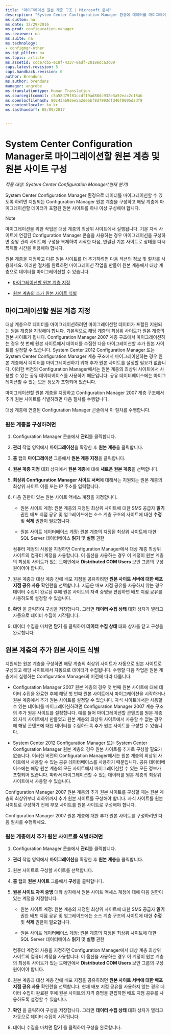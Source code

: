 ```yaml
---
title: "마이그레이션 원본 계층 구조 | Microsoft 문서"
description: "System Center Configuration Manager 환경에 데이터를 마이그레이션할 수 있도록 원본 계층 및 원본 사이트를 구성합니다."
ms.custom: na
ms.date: 12/29/2016
ms.prod: configuration-manager
ms.reviewer: na
ms.suite: na
ms.technology:
- configmgr-other
ms.tgt_pltfrm: na
ms.topic: article
ms.assetid: ccce7cb5-e18f-4337-8adf-2018edca3c00
caps.latest.revision: 5
caps.handback.revision: 0
author: Brenduns
ms.author: brenduns
manager: angrobe
ms.translationtype: Human Translation
ms.sourcegitcommit: c5a58d79f81ccdf19ad88dc932e3a52eac2c18ab
ms.openlocfilehash: 80c43ab93ee5a2de6bf8d7993dfd46f0005d2df8
ms.contentlocale: ko-kr
ms.lasthandoff: 05/09/2017


---
```

# <a name="configure-source-hierarchies-and-source-sites-for-migration-to-system-center-configuration-manager"></a>System Center Configuration Manager로 마이그레이션할 원본 계층 및 원본 사이트 구성

*적용 대상: System Center Configuration Manager(현재 분기)*

System Center Configuration Manager 환경으로 데이터를 마이그레이션할 수 있도록 하려면 지원되는 Configuration Manager 원본 계층을 구성하고 해당 계층에 마이그레이션할 데이터가 포함된 원본 사이트를 하나 이상 구성해야 합니다.  

> [!NOTE]  
>  마이그레이션을 위한 작업은 대상 계층의 최상위 사이트에서 실행됩니다. 기본 자식 사이트에 연결된 Configuration Manager 콘솔을 사용하는 경우 마이그레이션을 구성하면 중앙 관리 사이트에 구성을 복제하여 시작한 다음, 연결된 기본 사이트로 상태를 다시 복제할 시간을 허용해야 합니다.  

 원본 계층을 지정하고 다른 원본 사이트를 더 추가하려면 다음 섹션의 정보 및 절차를 사용하세요. 이러한 절차를 완료하면 마이그레이션 작업을 만들어 원본 계층에서 대상 계층으로 데이터를 마이그레이션할 수 있습니다.  

-   [마이그레이션할 원본 계층 지정](#BKBM_ConfigSrcHierarchy)  

-   [원본 계층의 추가 원본 사이트 식별](#BKBM_ConfigSrcSites)  

##  <a name="BKBM_ConfigSrcHierarchy"></a> 마이그레이션할 원본 계층 지정  
 대상 계층으로 데이터를 마이그레이션하려면 마이그레이션할 데이터가 포함된 지원되는 원본 계층을 지정해야 합니다. 기본적으로 해당 계층의 최상위 사이트가 원본 계층의 원본 사이트가 됩니다. Configuration Manager 2007 계층 구조에서 마이그레이션하는 경우 첫 번째 원본 사이트에서 데이터를 수집한 다음 마이그레이션할 추가 원본 사이트를 설정할 수 있습니다. System Center 2012 Configuration Manager 또는 System Center Configuration Manager 계층 구조에서 마이그레이션하는 경우 원본 계층에서 데이터를 마이그레이션하기 위해 추가 원본 사이트를 설정할 필요가 없습니다. 이러한 버전의 Configuration Manager에서는 원본 계층의 최상위 사이트에서 사용할 수 있는 공유 데이터베이스를 사용하기 때문입니다. 공유 데이터베이스에는 마이그레이션할 수 있는 모든 정보가 포함되어 있습니다.  

 마이그레이션할 원본 계층을 지정하고 Configuration Manager 2007 계층 구조에서 추가 원본 사이트를 식별하려면 다음 절차를 수행합니다.  

 대상 계층에 연결된 Configuration Manager 콘솔에서 이 절차를 수행합니다.  

### <a name="to-configure-a-source-hierarchy"></a>원본 계층을 구성하려면   

1.  Configuration Manager 콘솔에서 **관리**를 클릭합니다.  

2.  **관리** 작업 영역에서 **마이그레이션**을 확장한 후 **원본 계층**을 클릭합니다.  

3.  **홈** 탭의 **마이그레이션** 그룹에서 **원본 계층 지정**을 클릭합니다.  

4.  **원본 계층 지정** 대화 상자에서 **원본 계층**에 대해 **새로운 원본 계층**을 선택합니다.  

5.  **최상위 Configuration Manager 사이트 서버**에 대해서는 지원되는 원본 계층의 최상위 사이트 이름 또는 IP 주소를 입력합니다.  

6.  다음 권한이 있는 원본 사이트 액세스 계정을 지정합니다.  

    -   원본 사이트 계정: 원본 계층의 지정된 최상위 사이트에 대한 SMS 공급자 **읽기** 권한 배포 지점 공유 및 업그레이드에는 소스 계층 구조의 사이트에 대한 **수정** 및 **삭제** 권한이 필요합니다.

    -   원본 사이트 데이터베이스 계정: 원본 계층의 지정된 최상위 사이트에 대한 SQL Server 데이터베이스 **읽기** 및 **실행** 권한  

     컴퓨터 계정의 사용을 지정하면 Configuration Manager에서 대상 계층 최상위 사이트의 컴퓨터 계정을 사용합니다. 이 옵션을 사용하는 경우 이 계정이 원본 계층의 최상위 사이트가 있는 도메인에서 **Distributed COM Users** 보안 그룹의 구성원이어야 합니다.  

7.  원본 계층과 대상 계층 간에 배포 지점을 공유하려면 **원본 사이트 서버에 대한 배포 지점 공유 사용** 확인란을 선택합니다. 지금은 배포 지점 공유를 사용하지 않는 경우 데이터 수집이 완료된 후에 원본 사이트의 자격 증명을 편집하면 배포 지점 공유를 사용하도록 설정할 수 있습니다.  

8.  **확인** 을 클릭하여 구성을 저장합니다. 그러면 **데이터 수집 상태** 대화 상자가 열리고 자동으로 데이터 수집이 시작됩니다.  

9. 데이터 수집을 마치면 **닫기** 를 클릭하여 **데이터 수집 상태** 대화 상자를 닫고 구성을 완료합니다.  

##  <a name="BKBM_ConfigSrcSites"></a> 원본 계층의 추가 원본 사이트 식별  
 지원되는 원본 계층을 구성하면 해당 계층의 최상위 사이트가 자동으로 원본 사이트로 구성되고 해당 사이트에서 자동으로 데이터가 수집됩니다. 수행할 다음 작업은 원본 계층에서 실행하는 Configuration Manager의 버전에 따라 다릅니다.  

-   Configuration Manager 2007 원본 계층의 경우 첫 번째 원본 사이트에 대해 데이터 수집을 완료한 후에 해당 첫 번째 원본 사이트에서 마이그레이션을 시작하거나 원본 계층에서 추가 원본 사이트를 설정할 수 있습니다. 자식 사이트에서만 사용할 수 있는 데이터를 마이그레이션하려면 Configuration Manager 2007 계층 구조의 추가 원본 사이트를 설정합니다. 예를 들어 마이그레이션할 콘텐츠를 원본 계층의 자식 사이트에서 만들었고 원본 계층의 최상위 사이트에서 사용할 수 없는 경우에 해당 콘텐츠에 대한 데이터를 수집하도록 추가 원본 사이트를 구성할 수 있습니다.  

-   System Center 2012 Configuration Manager 또는 System Center Configuration Manager 원본 계층의 경우 원본 사이트를 추가로 구성할 필요가 없습니다. 이러한 버전의 Configuration Manager에서는 원본 계층의 최상위 사이트에서 사용할 수 있는 공유 데이터베이스를 사용하기 때문입니다. 공유 데이터베이스에는 해당 원본 계층의 모든 사이트에서 마이그레이션할 수 있는 모든 정보가 포함되어 있습니다. 따라서 마이그레이션할 수 있는 데이터를 원본 계층의 최상위 사이트에서 사용할 수 있습니다.  

Configuration Manager 2007 원본 계층의 추가 원본 사이트를 구성할 때는 원본 계층의 최상위부터 최하위까지 추가 원본 사이트를 구성해야 합니다. 자식 사이트를 원본 사이트로 구성하기 전에 부모 사이트를 원본 사이트로 구성해야 합니다.  

Configuration Manager 2007 원본 계층에 대한 추가 원본 사이트를 구성하려면 다음 절차를 수행하세요.  

### <a name="to-identify-additional-source-sites-in-the-source-hierarchy"></a>원본 계층에서 추가 원본 사이트를 식별하려면 

1.  Configuration Manager 콘솔에서 **관리**를 클릭합니다.  

2.  **관리** 작업 영역에서 **마이그레이션**을 확장한 후 **원본 계층**을 클릭합니다.  

3.  원본 사이트로 구성할 사이트를 선택합니다.  

4.  **홈** 탭의 **원본 사이트** 그룹에서 **구성**을 클릭합니다.  

5.  **원본 사이트 자격 증명** 대화 상자에서 원본 사이트 액세스 계정에 대해 다음 권한이 있는 계정을 지정합니다.  

    -   원본 사이트 계정: 원본 계층의 지정된 최상위 사이트에 대한 SMS 공급자 **읽기** 권한 배포 지점 공유 및 업그레이드에는 소스 계층 구조의 사이트에 대한 **수정** 및 **삭제** 권한이 필요합니다.  

    -   원본 사이트 데이터베이스 계정: 원본 계층의 지정된 최상위 사이트에 대한 SQL Server 데이터베이스 **읽기** 및 **실행** 권한  

    컴퓨터 계정의 사용을 지정하면 Configuration Manager에서 대상 계층 최상위 사이트의 컴퓨터 계정을 사용합니다. 이 옵션을 사용하는 경우 이 계정이 원본 계층의 최상위 사이트가 있는 도메인에서 **Distributed COM Users** 보안 그룹의 구성원이어야 합니다.  

6.  원본 계층과 대상 계층 간에 배포 지점을 공유하려면 **원본 사이트 서버에 대한 배포 지점 공유 사용** 확인란을 선택합니다. 현재 배포 지점 공유를 사용하지 않는 경우 데이터 수집이 완료된 후에 원본 사이트의 자격 증명을 편집하면 배포 지점 공유를 사용하도록 설정할 수 있습니다.  

7. **확인** 을 클릭하여 구성을 저장합니다. 그러면 **데이터 수집 상태** 대화 상자가 열리고 자동으로 데이터 수집이 시작됩니다.  

8.  데이터 수집을 마치면 **닫기** 를 클릭하여 구성을 완료합니다.  

